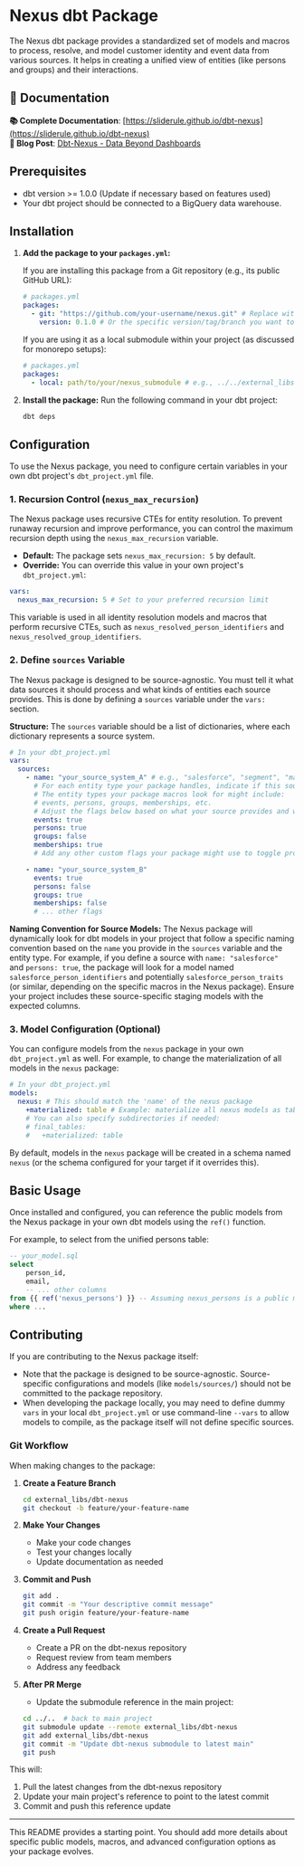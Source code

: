 # Nexus dbt Package

The Nexus dbt package provides a standardized set of models and macros to
process, resolve, and model customer identity and event data from various
sources. It helps in creating a unified view of entities (like persons and
groups) and their interactions.

## 📖 Documentation

**📚 Complete Documentation**:
[https://sliderule.github.io/dbt-nexus](https://sliderule.github.io/dbt-nexus)  
**📖 Blog Post**:
[Dbt-Nexus - Data Beyond Dashboards](https://www.slideruleanalytics.com/blog/dbt-nexus-data-beyond-dashboards)

## Prerequisites

- dbt version >= 1.0.0 (Update if necessary based on features used)
- Your dbt project should be connected to a BigQuery data warehouse.

## Installation

1.  **Add the package to your `packages.yml`:**

    If you are installing this package from a Git repository (e.g., its public
    GitHub URL):

    ```yaml
    # packages.yml
    packages:
      - git: "https://github.com/your-username/nexus.git" # Replace with the actual Git URL
        version: 0.1.0 # Or the specific version/tag/branch you want to use
    ```

    If you are using it as a local submodule within your project (as discussed
    for monorepo setups):

    ```yaml
    # packages.yml
    packages:
      - local: path/to/your/nexus_submodule # e.g., ../../external_libs/nexus
    ```

2.  **Install the package:** Run the following command in your dbt project:
    ```bash
    dbt deps
    ```

## Configuration

To use the Nexus package, you need to configure certain variables in your own
dbt project's `dbt_project.yml` file.

### 1. Recursion Control (`nexus_max_recursion`)

The Nexus package uses recursive CTEs for entity resolution. To prevent runaway
recursion and improve performance, you can control the maximum recursion depth
using the `nexus_max_recursion` variable.

- **Default:** The package sets `nexus_max_recursion: 5` by default.
- **Override:** You can override this value in your own project's
  `dbt_project.yml`:

```yaml
vars:
  nexus_max_recursion: 5 # Set to your preferred recursion limit
```

This variable is used in all identity resolution models and macros that perform
recursive CTEs, such as `nexus_resolved_person_identifiers` and
`nexus_resolved_group_identifiers`.

### 2. Define `sources` Variable

The Nexus package is designed to be source-agnostic. You must tell it what data
sources it should process and what kinds of entities each source provides. This
is done by defining a `sources` variable under the `vars:` section.

**Structure:** The `sources` variable should be a list of dictionaries, where
each dictionary represents a source system.

```yaml
# In your dbt_project.yml
vars:
  sources:
    - name: "your_source_system_A" # e.g., "salesforce", "segment", "manual_uploads"
      # For each entity type your package handles, indicate if this source provides it.
      # The entity types your package macros look for might include:
      # events, persons, groups, memberships, etc.
      # Adjust the flags below based on what your source provides and what nexus macros expect.
      events: true
      persons: true
      groups: false
      memberships: true
      # Add any other custom flags your package might use to toggle processing for a source.

    - name: "your_source_system_B"
      events: true
      persons: false
      groups: true
      memberships: false
      # ... other flags
```

**Naming Convention for Source Models:** The Nexus package will dynamically look
for dbt models in your project that follow a specific naming convention based on
the `name` you provide in the `sources` variable and the entity type. For
example, if you define a source with `name: "salesforce"` and `persons: true`,
the package will look for a model named `salesforce_person_identifiers` and
potentially `salesforce_person_traits` (or similar, depending on the specific
macros in the Nexus package). Ensure your project includes these source-specific
staging models with the expected columns.

### 3. Model Configuration (Optional)

You can configure models from the `nexus` package in your own `dbt_project.yml`
as well. For example, to change the materialization of all models in the `nexus`
package:

```yaml
# In your dbt_project.yml
models:
  nexus: # This should match the 'name' of the nexus package
    +materialized: table # Example: materialize all nexus models as tables
    # You can also specify subdirectories if needed:
    # final_tables:
    #   +materialized: table
```

By default, models in the `nexus` package will be created in a schema named
`nexus` (or the schema configured for your target if it overrides this).

## Basic Usage

Once installed and configured, you can reference the public models from the
Nexus package in your own dbt models using the `ref()` function.

For example, to select from the unified persons table:

```sql
-- your_model.sql
select
    person_id,
    email,
    -- ... other columns
from {{ ref('nexus_persons') }} -- Assuming nexus_persons is a public model
where ...
```

## Contributing

If you are contributing to the Nexus package itself:

- Note that the package is designed to be source-agnostic. Source-specific
  configurations and models (like `models/sources/`) should not be committed to
  the package repository.
- When developing the package locally, you may need to define dummy `vars` in
  your local `dbt_project.yml` or use command-line `--vars` to allow models to
  compile, as the package itself will not define specific sources.

### Git Workflow

When making changes to the package:

1. **Create a Feature Branch**

   ```bash
   cd external_libs/dbt-nexus
   git checkout -b feature/your-feature-name
   ```

2. **Make Your Changes**

   - Make your code changes
   - Test your changes locally
   - Update documentation as needed

3. **Commit and Push**

   ```bash
   git add .
   git commit -m "Your descriptive commit message"
   git push origin feature/your-feature-name
   ```

4. **Create a Pull Request**

   - Create a PR on the dbt-nexus repository
   - Request review from team members
   - Address any feedback

5. **After PR Merge**
   - Update the submodule reference in the main project:
   ```bash
   cd ../..  # back to main project
   git submodule update --remote external_libs/dbt-nexus
   git add external_libs/dbt-nexus
   git commit -m "Update dbt-nexus submodule to latest main"
   git push
   ```

This will:

1. Pull the latest changes from the dbt-nexus repository
2. Update your main project's reference to point to the latest commit
3. Commit and push this reference update

---

This README provides a starting point. You should add more details about
specific public models, macros, and advanced configuration options as your
package evolves.
